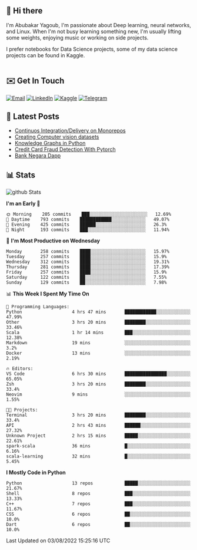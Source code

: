 ## 👋 Hi there

I'm Abubakar Yagoub, I'm passionate about Deep learning, neural networks, and
Linux. When I'm not busy learning something new, I'm usually lifting some
weights, enjoying music or working on side projects.

I prefer notebooks for Data Science projects, some of my data science projects
can be found in Kaggle. <br> <br>

## ✉️ Get In Touch

[![Email](https://img.shields.io/badge/Email-f1f1f1?style=for-the-badge&logo=gmail&logoColor=0f111a)](mailto:hi@blacksuan19.dev)
[![LinkedIn](https://img.shields.io/badge/LinkedIn-0077B5?style=for-the-badge&logo=linkedin&logoColor=white)](https://www.linkedin.com/in/blacksuan19/)
[![Kaggle](https://img.shields.io/badge/Kaggle-5acfff?style=for-the-badge&logo=kaggle&logoColor=white)](http://kaggle.com/abubakaryagob/)
[![Telegram](https://img.shields.io/badge/Telegram-2CA5E0?style=for-the-badge&logo=telegram&logoColor=white)](https://t.me/blacksuan19)

## 📩 Latest Posts

<!-- BLOG-POST-LIST:START -->
- [Continuos Integration/Delivery on Monorepos](http://blacksuan19.dev/blog/github-actions-monorepos/)
- [Creating Computer vision datasets](http://blacksuan19.dev/blog/creating-datasets/)
- [Knowledge Graphs in Python](http://blacksuan19.dev/projects/Knowledge_Graphs/)
- [Credit Card Fraud Detection With Pytorch](http://blacksuan19.dev/projects/credit-card-fraud-detection-with-pytorch/)
- [Bank Negara Dapp](http://blacksuan19.dev/projects/bank-negara/)
<!-- BLOG-POST-LIST:END -->

## 📊 Stats

![github Stats](https://github-readme-stats.vercel.app/api?username=blacksuan19&theme=github_dark&show_icons=true&count_private=true&custom_title=Github%20Stats&hide_border=true)

<!--START_SECTION:waka-->
**I'm an Early 🐤** 

```text
🌞 Morning    205 commits    ███░░░░░░░░░░░░░░░░░░░░░░   12.69% 
🌆 Daytime    793 commits    ████████████░░░░░░░░░░░░░   49.07% 
🌃 Evening    425 commits    ██████░░░░░░░░░░░░░░░░░░░   26.3% 
🌙 Night      193 commits    ███░░░░░░░░░░░░░░░░░░░░░░   11.94%

```
📅 **I'm Most Productive on Wednesday** 

```text
Monday       258 commits    ████░░░░░░░░░░░░░░░░░░░░░   15.97% 
Tuesday      257 commits    ████░░░░░░░░░░░░░░░░░░░░░   15.9% 
Wednesday    312 commits    ████░░░░░░░░░░░░░░░░░░░░░   19.31% 
Thursday     281 commits    ████░░░░░░░░░░░░░░░░░░░░░   17.39% 
Friday       257 commits    ████░░░░░░░░░░░░░░░░░░░░░   15.9% 
Saturday     122 commits    ██░░░░░░░░░░░░░░░░░░░░░░░   7.55% 
Sunday       129 commits    ██░░░░░░░░░░░░░░░░░░░░░░░   7.98%

```


📊 **This Week I Spent My Time On** 

```text
💬 Programming Languages: 
Python                   4 hrs 47 mins       ████████████░░░░░░░░░░░░░   47.99% 
Other                    3 hrs 20 mins       ████████░░░░░░░░░░░░░░░░░   33.46% 
Scala                    1 hr 14 mins        ███░░░░░░░░░░░░░░░░░░░░░░   12.38% 
Markdown                 19 mins             ░░░░░░░░░░░░░░░░░░░░░░░░░   3.2% 
Docker                   13 mins             ░░░░░░░░░░░░░░░░░░░░░░░░░   2.19%

🔥 Editors: 
VS Code                  6 hrs 30 mins       ████████████████░░░░░░░░░   65.05% 
Zsh                      3 hrs 20 mins       ████████░░░░░░░░░░░░░░░░░   33.4% 
Neovim                   9 mins              ░░░░░░░░░░░░░░░░░░░░░░░░░   1.55%

🐱‍💻 Projects: 
Terminal                 3 hrs 20 mins       ████████░░░░░░░░░░░░░░░░░   33.4% 
API                      2 hrs 43 mins       ██████░░░░░░░░░░░░░░░░░░░   27.32% 
Unknown Project          2 hrs 15 mins       █████░░░░░░░░░░░░░░░░░░░░   22.61% 
spark-scala              36 mins             █░░░░░░░░░░░░░░░░░░░░░░░░   6.16% 
scala-learning           32 mins             █░░░░░░░░░░░░░░░░░░░░░░░░   5.45%

```

**I Mostly Code in Python** 

```text
Python                   13 repos            █████░░░░░░░░░░░░░░░░░░░░   21.67% 
Shell                    8 repos             ███░░░░░░░░░░░░░░░░░░░░░░   13.33% 
C++                      7 repos             ███░░░░░░░░░░░░░░░░░░░░░░   11.67% 
CSS                      6 repos             ██░░░░░░░░░░░░░░░░░░░░░░░   10.0% 
Dart                     6 repos             ██░░░░░░░░░░░░░░░░░░░░░░░   10.0%

```



 Last Updated on 03/08/2022 15:25:16 UTC
<!--END_SECTION:waka-->
